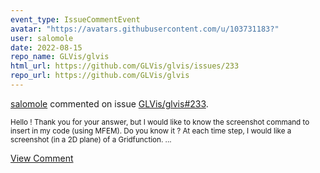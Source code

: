 ```yaml
---
event_type: IssueCommentEvent
avatar: "https://avatars.githubusercontent.com/u/103731183?"
user: salomole
date: 2022-08-15
repo_name: GLVis/glvis
html_url: https://github.com/GLVis/glvis/issues/233
repo_url: https://github.com/GLVis/glvis
---
```


<a href='https://github.com/salomole' target='_blank'>salomole</a> commented on issue <a href='https://github.com/GLVis/glvis/issues/233' target='_blank'>GLVis/glvis#233</a>.

<small>Hello ! Thank you for your answer, but I would like to know the screenshot command to insert in my code (using MFEM). Do you know it ? At each time step, I would like a screenshot (in a 2D plane) of a Gridfunction....</small>

<a href='https://github.com/GLVis/glvis/issues/233' target='_blank'>View Comment</a>